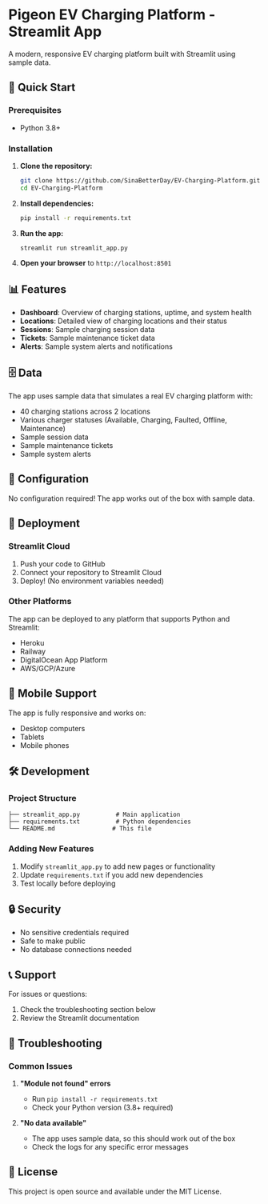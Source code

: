 # Pigeon EV Charging Platform - Streamlit App

A modern, responsive EV charging platform built with Streamlit using sample data.

## 🚀 Quick Start

### Prerequisites
- Python 3.8+

### Installation

1. **Clone the repository:**
   ```bash
   git clone https://github.com/SinaBetterDay/EV-Charging-Platform.git
   cd EV-Charging-Platform
   ```

2. **Install dependencies:**
   ```bash
   pip install -r requirements.txt
   ```

3. **Run the app:**
   ```bash
   streamlit run streamlit_app.py
   ```

4. **Open your browser** to `http://localhost:8501`

## 📊 Features

- **Dashboard**: Overview of charging stations, uptime, and system health
- **Locations**: Detailed view of charging locations and their status
- **Sessions**: Sample charging session data
- **Tickets**: Sample maintenance ticket data
- **Alerts**: Sample system alerts and notifications

## 🗄️ Data

The app uses sample data that simulates a real EV charging platform with:
- 40 charging stations across 2 locations
- Various charger statuses (Available, Charging, Faulted, Offline, Maintenance)
- Sample session data
- Sample maintenance tickets
- Sample system alerts

## 🔧 Configuration

No configuration required! The app works out of the box with sample data.

## 🚀 Deployment

### Streamlit Cloud
1. Push your code to GitHub
2. Connect your repository to Streamlit Cloud
3. Deploy! (No environment variables needed)

### Other Platforms
The app can be deployed to any platform that supports Python and Streamlit:
- Heroku
- Railway
- DigitalOcean App Platform
- AWS/GCP/Azure

## 📱 Mobile Support

The app is fully responsive and works on:
- Desktop computers
- Tablets
- Mobile phones

## 🛠️ Development

### Project Structure
```
├── streamlit_app.py          # Main application
├── requirements.txt          # Python dependencies
└── README.md                # This file
```

### Adding New Features
1. Modify `streamlit_app.py` to add new pages or functionality
2. Update `requirements.txt` if you add new dependencies
3. Test locally before deploying

## 🔒 Security

- No sensitive credentials required
- Safe to make public
- No database connections needed

## 📞 Support

For issues or questions:
1. Check the troubleshooting section below
2. Review the Streamlit documentation

## 🐛 Troubleshooting

### Common Issues

1. **"Module not found" errors**
   - Run `pip install -r requirements.txt`
   - Check your Python version (3.8+ required)

2. **"No data available"**
   - The app uses sample data, so this should work out of the box
   - Check the logs for any specific error messages

## 📄 License

This project is open source and available under the MIT License.